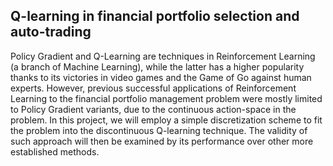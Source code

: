 ## Q-learning in financial portfolio selection and auto-trading

Policy Gradient and Q-Learning are techniques in Reinforcement Learning (a branch of Machine Learning), while the latter has a higher popularity thanks to its victories in video games and the Game of Go against human experts. However, previous successful applications of Reinforcement Learning to the financial portfolio management problem were mostly limited to Policy Gradient variants, due to the continuous action-space in the problem. In this project, we will employ a simple discretization scheme to fit the problem into the discontinuous Q-learning technique. The validity of such approach will then be examined by its performance over other more established methods.
